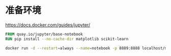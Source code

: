 # 准备环境
https://docs.docker.com/guides/jupyter/

```Dockerfile
FROM quay.io/jupyter/base-notebook
RUN pip install --no-cache-dir matplotlib scikit-learn
```

```bash
docker run -d --restart=always --name=notebook -p 8889:8888 localhost/my-jupyter start-notebook.py --NotebookApp.token='my-token'
```